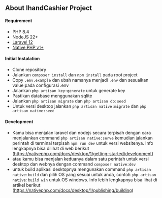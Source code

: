 ## About IhandCashier Project
#### Requirement
- PHP 8.4
- NodeJS 22+
- [Laravel 12](https://laravel.com/docs/12.x/)
- [Native PHP v1+](https://nativephp.com/docs/desktop/1/getting-started/introduction)

#### Initial Instalation
- Clone repository
- Jalankan `composer install` dan `npm install` pada root project
- Copy `.env.example` dan ubah namanya menjadi `.env` dan sesuaikan value pada configurasi .env
- Jalankan `php artisan key:generate` untuk generate key
- Pastikan database menggunakan sqlite
- Jalankan `php artisan migrate` dan `php artisan db:seed`
- Untuk versi desktop jalankan `php artisan native:migrate` dan `php artisam native:seed`

#### Development
- Kamu bisa menjalan laravel dan nodejs secara terpisah dengan cara menjalankan command `php artisan native:serve` kemudian jalankan perintah di terminal terpisah `npm run dev` untuk versi websitenya. Info lengkapnya bisa dilihat di web berikut (https://nativephp.com/docs/desktop/1/getting-started/development)
- atau kamu bisa menjalan keduanya dalam satu perintah untuk versi desktop dan webnya dengan command `composer native:dev`
- untuk build aplikasi desktopnya mengunakan command `php artisan native:build` dan pilih OS yang sesuai untuk anda, contoh `php artisan native:build win` untuk OS windows. Info lebih lengkapnya bisa lihat di artikel berikut (https://nativephp.com/docs/desktop/1/publishing/building)
